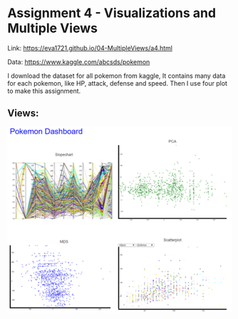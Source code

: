 Assignment 4 - Visualizations and Multiple Views
===

Link: https://eva1721.github.io/04-MultipleViews/a4.html

Data: https://www.kaggle.com/abcsds/pokemon

I download the dataset for all pokemon from kaggle, It contains many data for each pokemon, like HP, attack, defense and speed. Then I use four plot to make this assignment.

Views:
---
![image](img/all.png)
